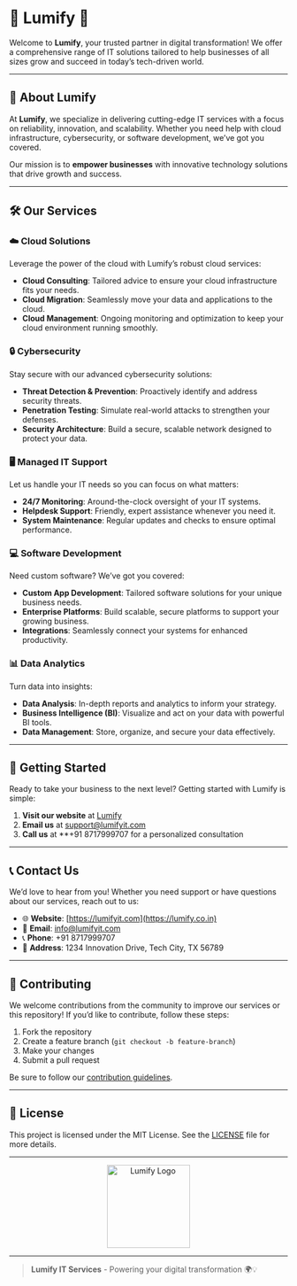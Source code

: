 # 🌟 Lumify 🌟

Welcome to **Lumify**, your trusted partner in digital transformation! We offer a comprehensive range of IT solutions tailored to help businesses of all sizes grow and succeed in today’s tech-driven world.

---

## 🚀 About Lumify

At **Lumify**, we specialize in delivering cutting-edge IT services with a focus on reliability, innovation, and scalability. Whether you need help with cloud infrastructure, cybersecurity, or software development, we’ve got you covered.

Our mission is to **empower businesses** with innovative technology solutions that drive growth and success.

---

## 🛠️ Our Services

### ☁️ Cloud Solutions
Leverage the power of the cloud with Lumify’s robust cloud services:
- **Cloud Consulting**: Tailored advice to ensure your cloud infrastructure fits your needs.
- **Cloud Migration**: Seamlessly move your data and applications to the cloud.
- **Cloud Management**: Ongoing monitoring and optimization to keep your cloud environment running smoothly.

### 🔒 Cybersecurity
Stay secure with our advanced cybersecurity solutions:
- **Threat Detection & Prevention**: Proactively identify and address security threats.
- **Penetration Testing**: Simulate real-world attacks to strengthen your defenses.
- **Security Architecture**: Build a secure, scalable network designed to protect your data.

### 🖥️ Managed IT Support
Let us handle your IT needs so you can focus on what matters:
- **24/7 Monitoring**: Around-the-clock oversight of your IT systems.
- **Helpdesk Support**: Friendly, expert assistance whenever you need it.
- **System Maintenance**: Regular updates and checks to ensure optimal performance.

### 💻 Software Development
Need custom software? We’ve got you covered:
- **Custom App Development**: Tailored software solutions for your unique business needs.
- **Enterprise Platforms**: Build scalable, secure platforms to support your growing business.
- **Integrations**: Seamlessly connect your systems for enhanced productivity.

### 📊 Data Analytics
Turn data into insights:
- **Data Analysis**: In-depth reports and analytics to inform your strategy.
- **Business Intelligence (BI)**: Visualize and act on your data with powerful BI tools.
- **Data Management**: Store, organize, and secure your data effectively.

---

## 🏁 Getting Started

Ready to take your business to the next level? Getting started with Lumify is simple:

1. **Visit our website** at [Lumify](https://lumify.co.in)
2. **Email us** at [support@lumifyit.com](mailto:info@lumify.co.in)
3. **Call us** at **+91 8717999707 for a personalized consultation

---

## 📞 Contact Us

We’d love to hear from you! Whether you need support or have questions about our services, reach out to us:

- 🌐 **Website**: [https://lumifyit.com](https://lumify.co.in)
- 📧 **Email**: [info@lumifyit.com](mailto:info@lumify.co.in)
- 📞 **Phone**: +91 8717999707
- 🏢 **Address**: 1234 Innovation Drive, Tech City, TX 56789

---

## 🤝 Contributing

We welcome contributions from the community to improve our services or this repository! If you’d like to contribute, follow these steps:

1. Fork the repository
2. Create a feature branch (`git checkout -b feature-branch`)
3. Make your changes
4. Submit a pull request

Be sure to follow our [contribution guidelines](CONTRIBUTING.md).

---

## 📜 License

This project is licensed under the MIT License. See the [LICENSE](LICENSE) file for more details.

---

<p align="center">
  <img src="https://your-image-url.com/logo.png" alt="Lumify Logo" width="150">
</p>

---

> **Lumify IT Services** - Powering your digital transformation 🌍💡
